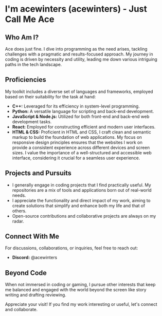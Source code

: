 # I'm acewinters (acewinters) - Just Call Me Ace

## Who Am I?
Ace does just fine. I dive into programming as the need arises, tackling challenges with a pragmatic and results-focused approach. My journey in coding is driven by necessity and utility, leading me down various intriguing paths in the tech landscape.

## Proficiencies
My toolkit includes a diverse set of languages and frameworks, employed based on their suitability for the task at hand:
- **C++:** Leveraged for its efficiency in system-level programming.
- **Python:** A versatile language for scripting and back-end development.
- **JavaScript & Node.js:** Utilized for both front-end and back-end web development tasks.
- **React:** Employed for constructing efficient and modern user interfaces.
- **HTML & CSS:** Proficient in HTML and CSS, I craft clean and semantic markup to build the foundation of web applications. My focus on responsive design principles ensures that the websites I work on provide a consistent experience across different devices and screen sizes. I value the importance of a well-structured and accessible web interface, considering it crucial for a seamless user experience.

## Projects and Pursuits
- I generally engage in coding projects that I find practically useful. My repositories are a mix of tools and applications born out of real-world needs.
- I appreciate the functionality and direct impact of my work, aiming to create solutions that simplify and enhance both my life and that of others.
- Open-source contributions and collaborative projects are always on my radar.
  
## Connect With Me
For discussions, collaborations, or inquiries, feel free to reach out:
- **Discord:** @acewinters

## Beyond Code
When not immersed in coding or gaming, I pursue other interests that keep me balanced and engaged with the world beyond the screen like story writing and drafting reviewing.

Appreciate your visit! If you find my work interesting or useful, let's connect and collaborate.
